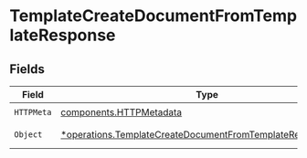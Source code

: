 # TemplateCreateDocumentFromTemplateResponse


## Fields

| Field                                                                                                                                   | Type                                                                                                                                    | Required                                                                                                                                | Description                                                                                                                             |
| --------------------------------------------------------------------------------------------------------------------------------------- | --------------------------------------------------------------------------------------------------------------------------------------- | --------------------------------------------------------------------------------------------------------------------------------------- | --------------------------------------------------------------------------------------------------------------------------------------- |
| `HTTPMeta`                                                                                                                              | [components.HTTPMetadata](../../models/components/httpmetadata.md)                                                                      | :heavy_check_mark:                                                                                                                      | N/A                                                                                                                                     |
| `Object`                                                                                                                                | [*operations.TemplateCreateDocumentFromTemplateResponseBody](../../models/operations/templatecreatedocumentfromtemplateresponsebody.md) | :heavy_minus_sign:                                                                                                                      | Successful response                                                                                                                     |